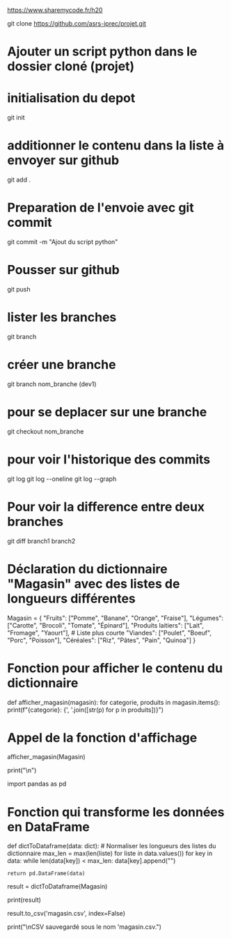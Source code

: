 https://www.sharemycode.fr/h20



git clone https://github.com/asrs-iprec/projet.git

# Ajouter un script python dans le dossier cloné (projet)

# initialisation du depot 
git init

# additionner le contenu dans la liste à envoyer sur github
git add .

# Preparation de l'envoie avec git commit
git commit -m "Ajout du script python"

# Pousser sur github
git push

# lister les branches 
git branch

# créer une branche
git branch nom_branche (dev1)

# pour se deplacer sur une branche
git checkout nom_branche

# pour voir l'historique des commits
git log
git log --oneline
git log --graph 

# Pour voir la difference entre deux branches
git diff branch1 branch2



# Déclaration du dictionnaire "Magasin" avec des listes de longueurs différentes
Magasin = {
    "Fruits": ["Pomme", "Banane", "Orange", "Fraise"],
    "Légumes": ["Carotte", "Brocoli", "Tomate", "Épinard"],
    "Produits laitiers": ["Lait", "Fromage", "Yaourt"],  # Liste plus courte
    "Viandes": ["Poulet", "Boeuf", "Porc", "Poisson"],
    "Céréales": ["Riz", "Pâtes", "Pain", "Quinoa"]
}

# Fonction pour afficher le contenu du dictionnaire
def afficher_magasin(magasin):
    for categorie, produits in magasin.items():
        print(f"{categorie}: {', '.join([str(p) for p in produits])}")

# Appel de la fonction d'affichage
afficher_magasin(Magasin)

print("\n")

import pandas as pd
# Fonction qui transforme les données en DataFrame
def dictToDataframe(data: dict):
    # Normaliser les longueurs des listes du dictionnaire
    max_len = max(len(liste) for liste in data.values())
    for key in data:
        while len(data[key]) < max_len:
            data[key].append("")

    return pd.DataFrame(data)

result = dictToDataframe(Magasin)

print(result)

result.to_csv('magasin.csv', index=False)

print("\nCSV sauvegardé sous le nom 'magasin.csv.")